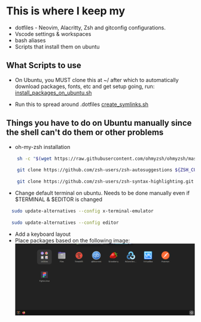# This is where I keep my

- dotfiles - Neovim, Alacritty, Zsh and gitconfig configurations.
- Vscode settings & workspaces
- bash aliases
- Scripts that install them on ubuntu

## What Scripts to use

- On Ubuntu, you MUST clone this at ~/
  after which to automatically download packages, fonts, etc
  and get setup going, run:
  [install_packages_on_ubuntu.sh](./install_packages_on_ubuntu.sh)

- Run this to spread around .dotfiles
  [create_symlinks.sh](./create_symlinks.sh)

## Things you have to do on Ubuntu manually since the shell can't do them or other problems

- oh-my-zsh installation

```bash
    sh -c "$(wget https://raw.githubusercontent.com/ohmyzsh/ohmyzsh/master/tools/install.sh -O -)"
```

```bash
    git clone https://github.com/zsh-users/zsh-autosuggestions ${ZSH_CUSTOM:-~/.oh-my-zsh/custom}/plugins/zsh-autosuggestions
```

```bash
    git clone https://github.com/zsh-users/zsh-syntax-highlighting.git ${ZSH_CUSTOM:-~/.oh-my-zsh/custom}/plugins/zsh-syntax-highlighting
```

- Change default terminal on ubuntu. Needs to be done manually even if $TERMINAL & $EDITOR is changed

```bash
  sudo update-alternatives --config x-terminal-emulator
```

```bash
  sudo update-alternatives --config editor
```

- Add a keyboard layout
- Place packages based on the following image:
  ![Image of packages on Ubuntu](./_docs/packages.png)
